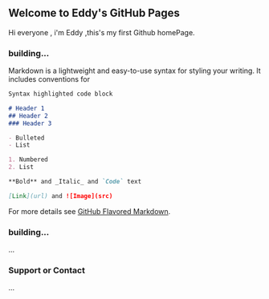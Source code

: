 ## Welcome to Eddy's GitHub Pages

Hi everyone , i'm Eddy ,this's my first Github homePage.

### building...

Markdown is a lightweight and easy-to-use syntax for styling your writing. It includes conventions for

```markdown
Syntax highlighted code block

# Header 1
## Header 2
### Header 3

- Bulleted
- List

1. Numbered
2. List

**Bold** and _Italic_ and `Code` text

[Link](url) and ![Image](src)
```

For more details see [GitHub Flavored Markdown](url).

### building...

...

### Support or Contact

...
